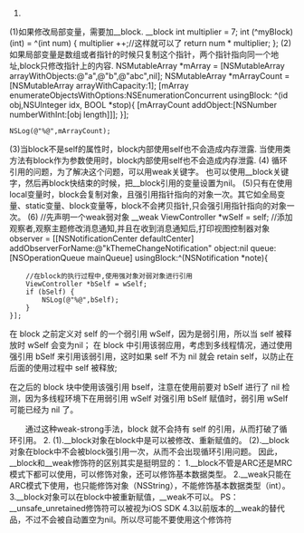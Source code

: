 1.
(1)如果修改局部变量，需要加__block.
__block int multiplier = 7;
     int (^myBlock)(int) = ^(int num) {
         multiplier ++;//这样就可以了
         return num * multiplier;
     };
(2)如果局部变量是数组或者指针的时候只复制这个指针，两个指针指向同一个地址,block只修改指针上的内容.
NSMutableArray *mArray = [NSMutableArray arrayWithObjects:@"a",@"b",@"abc",nil];
    NSMutableArray *mArrayCount = [NSMutableArray arrayWithCapacity:1];
    [mArray enumerateObjectsWithOptions:NSEnumerationConcurrent usingBlock: ^(id obj,NSUInteger idx, BOOL *stop){
        [mArrayCount addObject:[NSNumber numberWithInt:[obj length]]];
    }];
   
    NSLog(@"%@",mArrayCount);
 (3)当block不是self的属性时，block内部使用self也不会造成内存泄露.
 当使用类方法有block作为参数使用时，block内部使用self也不会造成内存泄露.
(4) 
循环引用的问题，为了解决这个问题，可以用weak关键字。
也可以使用__block关键字，然后再block快结束的时候，把__block引用的变量设置为nil。
(5)只有在使用local变量时，block会复制对象，且强引用指针指向的对象一次。其它如全局变量、static变量、block变量等，block不会拷贝指针,只会强引用指针指向的对象一次。
(6)
//先声明一个weak弱对象
    __weak ViewController *wSelf = self;
    //添加观察者,观察主题修改消息通知,并且在收到消息通知后,打印视图控制器对象
    observer = [[NSNotificationCenter defaultCenter] addObserverForName:@"kThemeChangeNotification" object:nil queue:[NSOperationQueue mainQueue] usingBlock:^(NSNotification *note){

        //在block的执行过程中,使用强对象对弱对象进行引用
        ViewController *bSelf = wSelf;
        if (bSelf) {
            NSLog(@"%@",bSelf);
        }
    }];
 
在 block 之前定义对 self 的一个弱引用 wSelf，因为是弱引用，所以当 self 被释放时 wSelf 会变为nil；
在 block 中引用该弱应用，考虑到多线程情况，通过使用强引用 bSelf 来引用该弱引用，这时如果 self 不为 nil 就会 retain self，以防止在后面的使用过程中 self 被释放;

在之后的 block 块中使用该强引用 bself，注意在使用前要对 bSelf 进行了 nil 检测，因为多线程环境下在用弱引用 wSelf 对强引用 bSelf 赋值时，弱引用 wSelf 可能已经为 nil 了。

　　通过这种weak-strong手法，block 就不会持有 self 的引用，从而打破了循环引用。
2.
(1).__block对象在block中是可以被修改、重新赋值的。
(2).__block对象在block中不会被block强引用一次，从而不会出现循环引用问题。
因此，__block和__weak修饰符的区别其实是挺明显的：
1.__block不管是ARC还是MRC模式下都可以使用，可以修饰对象，还可以修饰基本数据类型。
2.__weak只能在ARC模式下使用，也只能修饰对象（NSString），不能修饰基本数据类型（int）。
3.__block对象可以在block中被重新赋值，__weak不可以。
PS：__unsafe_unretained修饰符可以被视为iOS SDK 4.3以前版本的__weak的替代品，不过不会被自动置空为nil。所以尽可能不要使用这个修饰符
